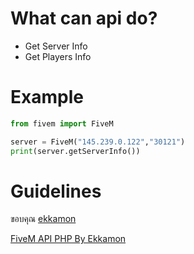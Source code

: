 # What can api do?
 - Get Server Info
 - Get Players Info

# Example
```python
from fivem import FiveM

server = FiveM("145.239.0.122","30121")
print(server.getServerInfo())
```

# Guidelines
ขอบคุณ [ekkamon](https://github.com/ekkamon)

[FiveM API PHP By Ekkamon](https://github.com/ekkamon/FiveM-API-PHP)
